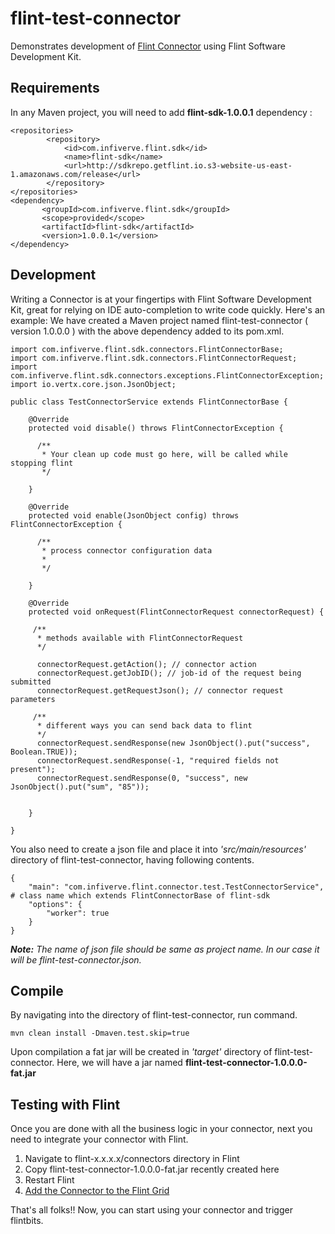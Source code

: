 # flint-test-connector
Demonstrates development of [Flint Connector](http://docs.getflint.io/getting_started/terminology#connectors) using Flint Software Development Kit.

## Requirements
In any Maven project, you will need to add **flint-sdk-1.0.0.1** dependency :

```
<repositories>
        <repository>
            <id>com.infiverve.flint.sdk</id>
            <name>flint-sdk</name>
            <url>http://sdkrepo.getflint.io.s3-website-us-east-1.amazonaws.com/release</url>
        </repository>
</repositories>
<dependency>
       <groupId>com.infiverve.flint.sdk</groupId>
       <scope>provided</scope>
       <artifactId>flint-sdk</artifactId>
       <version>1.0.0.1</version>
</dependency>
```

## Development
Writing a Connector is at your fingertips with Flint Software Development Kit, great for relying on IDE auto-completion to write code quickly. Here's an example:
We have created a Maven project named flint-test-connector ( version 1.0.0.0 ) with the above dependency added to its pom.xml.

```
import com.infiverve.flint.sdk.connectors.FlintConnectorBase;
import com.infiverve.flint.sdk.connectors.FlintConnectorRequest;
import com.infiverve.flint.sdk.connectors.exceptions.FlintConnectorException;
import io.vertx.core.json.JsonObject;

public class TestConnectorService extends FlintConnectorBase {

    @Override
    protected void disable() throws FlintConnectorException {

      /**
       * Your clean up code must go here, will be called while stopping flint
       */

    }

    @Override
    protected void enable(JsonObject config) throws FlintConnectorException {

      /**
       * process connector configuration data
       *
       */

    }

    @Override
    protected void onRequest(FlintConnectorRequest connectorRequest) {

     /**
      * methods available with FlintConnectorRequest
      */

      connectorRequest.getAction(); // connector action
      connectorRequest.getJobID(); // job-id of the request being submitted
      connectorRequest.getRequestJson(); // connector request parameters

     /**
      * different ways you can send back data to flint  
      */
      connectorRequest.sendResponse(new JsonObject().put("success", Boolean.TRUE));
      connectorRequest.sendResponse(-1, "required fields not present");
      connectorRequest.sendResponse(0, "success", new JsonObject().put("sum", "85"));


    }

}
```

You also need to create a json file and place it into _'src/main/resources'_ directory of flint-test-connector, having following contents.

```
{
    "main": "com.infiverve.flint.connector.test.TestConnectorService", # class name which extends FlintConnectorBase of flint-sdk
    "options": {
        "worker": true
    }
}

```

**_Note:_** _The name of json file should be same as project name. In our case it will be flint-test-connector.json._

## Compile

By navigating into the directory of flint-test-connector, run command.

```
mvn clean install -Dmaven.test.skip=true

```
Upon compilation a fat jar will be created in _'target'_ directory of flint-test-connector.
Here, we will have a jar named **flint-test-connector-1.0.0.0-fat.jar**

## Testing with Flint

Once you are done with all the business logic in your connector, next you need to integrate your connector with Flint.

1. Navigate to flint-x.x.x.x/connectors directory in Flint
2. Copy flint-test-connector-1.0.0.0-fat.jar recently created here
3. Restart Flint
4. [Add the Connector to the Flint Grid](http://docs.getflint.io/grid_configuration/connectors#how-to-add-a-connector-to-the-grid)

That's all folks!! Now, you can start using your connector and trigger flintbits.
